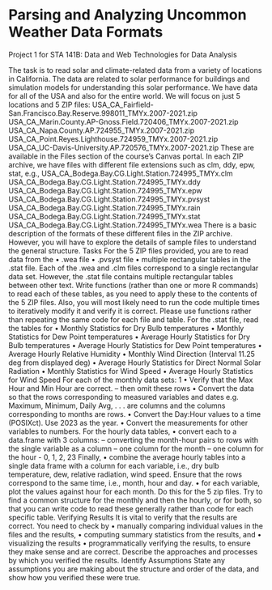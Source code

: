 # Parsing and Analyzing Uncommon Weather Data Formats
Project 1 for STA 141B: Data and Web Technologies for Data Analysis

The task is to read solar and climate-related data from a variety of locations in California. The data are related to solar
performance for buildings and simulation models for understanding this solar performance.
We have data for all of the USA and also for the entire world.
We will focus on just 5 locations and 5 ZIP files:
USA_CA_Fairfield-San.Francisco.Bay.Reserve.998011_TMYx.2007-2021.zip
USA_CA_Marin.County.AP-Gnoss.Field.720406_TMYx.2007-2021.zip
USA_CA_Napa.County.AP.724955_TMYx.2007-2021.zip
USA_CA_Point.Reyes.Lighthouse.724959_TMYx.2007-2021.zip
USA_CA_UC-Davis-University.AP.720576_TMYx.2007-2021.zip
These are available in the Files section of the course’s Canvas portal.
In each ZIP archive, we have files with different file extensions such as clm, ddy, epw, stat, e.g.,
USA_CA_Bodega.Bay.CG.Light.Station.724995_TMYx.clm
USA_CA_Bodega.Bay.CG.Light.Station.724995_TMYx.ddy
USA_CA_Bodega.Bay.CG.Light.Station.724995_TMYx.epw
USA_CA_Bodega.Bay.CG.Light.Station.724995_TMYx.pvsyst
USA_CA_Bodega.Bay.CG.Light.Station.724995_TMYx.rain
USA_CA_Bodega.Bay.CG.Light.Station.724995_TMYx.stat
USA_CA_Bodega.Bay.CG.Light.Station.724995_TMYx.wea
There is a basic description of the formats of these different files in the ZIP archive. However, you will have to explore the
details of sample files to understand the general structure.
Tasks
For the 5 ZIP files provided, you are to read data from the
• .wea file
• .pvsyst file
• multiple rectangular tables in the .stat file.
Each of the .wea and .clm files correspond to a single rectangular data set. However, the .stat file contains multiple rectangular
tables between other text.
Write functions (rather than one or more R commands) to read each of these tables, as you need to apply these to the contents
of the 5 ZIP files. Also, you will most likely need to run the code multiple times to iteratively modify it and verify it is correct.
Please use functions rather than repeating the same code for each file and table.
For the .stat file, read the tables for
• Monthly Statistics for Dry Bulb temperatures
• Monthly Statistics for Dew Point temperatures
• Average Hourly Statistics for Dry Bulb temperatures
• Average Hourly Statistics for Dew Point temperatures
• Average Hourly Relative Humidity
• Monthly Wind Direction {Interval 11.25 deg from displayed deg)
• Average Hourly Statistics for Direct Normal Solar Radiation
• Monthly Statistics for Wind Speed
• Average Hourly Statistics for Wind Speed
For each of the monthly data sets:
1
• Verify that the Max Hour and Min Hour are correct.
– then omit these rows
• Convert the data so that the rows corresponding to measured variables and dates e.g. Maximum, Minimum, Daily Avg,
. . . are columns and the columns corresponding to months are rows.
• Convert the Day:Hour values to a time (POSIXct). Use 2023 as the year.
• Convert the measurements for other variables to numbers.
For the hourly data tables,
• convert each to a data.frame with 3 columns:
– converting the month-hour pairs to rows with the single variable as a column
– one column for the month
– one column for the hour - 0, 1, 2, 23
Finally,
• combine the average hourly tables into a single data frame with a column for each variable, i.e., dry bulb temperature,
dew, relative radiation, wind speed. Ensure that the rows correspond to the same time, i.e., month, hour and day.
• for each variable, plot the values against hour for each month.
Do this for the 5 zip files.
Try to find a common structure for the monthly and then the hourly, or for both, so that you can write code
to read these generally rather than code for each specific table.
Verifying Results
It is vital to verify that the results are correct. You need to check by
• manually comparing individual values in the files and the results,
• computing summary statistics from the results, and
• visualizing the results
• programmatically verifying the results,
to ensure they make sense and are correct.
Describe the approaches and processes by which you verified the results.
Identify Assumptions
State any assumptions you are making about the structure and order of the data, and show how you verified these were true.

